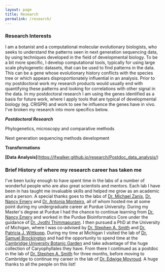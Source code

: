 ```yaml
---
layout: page
title: Research
permalink: /research/
---
```


### Research Interests

I am a botanist and a computational molecular evolutionary biologists, who seeks to understand the patterns seen in next generation sequencing data, by using techniques developed in the field of developmental biology. To be a bit more specific, I develop computational tools, typically for using large scale phylogenetic datasets, that can be used to find patterns in the data. This can be a gene whose evolutionary history conflicts with the species tree or which appears disproportionately influential in an analysis. Prior to my postdoctoral work my research products would usually end with quantifying these patterns and looking for correlations with other signal in the data. In my postdoctoral research I am using the genes identified as a basis for future work, where I apply tools that are typical of developmental biology (eg. CRISPR) and work to see he influence the genes have in vivo. I've broken my research into more specifics below.

***Postdoctoral Research***

Phylogenetics, microscopy and comparative methods

Next generation sequencing methods development

**Transformations**

**[Data Analysis]**(https://jfwalker.github.io/research/Postdoc_data_analysis/)




### Brief History of where my research career has taken me

I've been lucky enough to have spent time in the labs of a number of wonderful people who are also great scientists and mentors. Each lab I have been in has taught me invaluable skills and helped me grow as an academic and a person. A special thanks goes to the labs of [Dr. Michael Zanis](https://www.seattleu.edu/scieng/about/faculty-and-staff/), [Dr. Nancy Emery](https://www.colorado.edu/lab/emery/) and [Dr. Antonia Monteiro](http://lepdata.org/monteiro/), all of whom hosted me at some point during my undergraduate career at Purdue University. During my Master's degree at Purdue I had the chance to continue learning from [Dr. Nancy Emery](https://www.colorado.edu/lab/emery/) and worked in the Purdue Bioinformatics Core under the guidance of [Dr. Jyothi Thimmapuram](https://www.purdue.edu/discoverypark/bioinformatics/). I then pursued a PhD at the University of Michigan, where I was co-advised by [Dr. Stephen A. Smith](http://blackrim.org/) and [Dr. Patricia J. Wittkopp](https://sites.lsa.umich.edu/wittkopp-lab/). During my time at Michigan I visited the lab of [Dr. Samuel Brockington](https://www.plantsci.cam.ac.uk/directory/brockington-sam) and had the opportunity to spend time at the [Cambridge University Botanic Garden](https://www.botanic.cam.ac.uk/) and take advantage of the huge collection of Caryophyllales they have. From there I continued as a postdoc in the lab of [Dr. Stephen A. Smith](http://blackrim.org/) for three months, before moving to Cambridge to continue my career in the lab of [Dr. Edwige Moyroud](https://www.slcu.cam.ac.uk/people/dr-edwige-moyroud). A huge thanks to all the people on this list!
